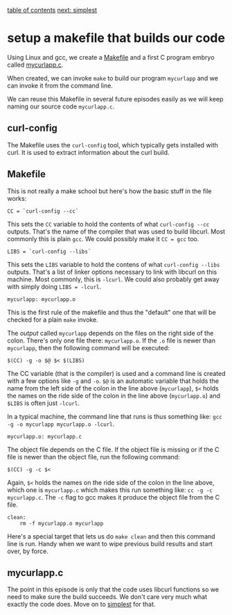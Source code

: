 [table of contents](../) [next: simplest](../simplest/)

# setup a makefile that builds our code

Using Linux and gcc, we create a [Makefile](Makefile) and a first C program
embryo called [mycurlapp.c](mycurlapp.c).

When created, we can invoke `make` to build our program `mycurlapp` and we can
invoke it from the command line.

We can reuse this Makefile in several future episodes easily as we will keep
naming our source code `mycurlapp.c`.

## curl-config

The Makefile uses the `curl-config` tool, which typically gets installed with
curl. It is used to extract information about the curl build.

## Makefile

This is not really a make school but here's how the basic stuff in the file
works:

    CC = `curl-config --cc`

This sets the `CC` variable to hold the contents of what `curl-config --cc`
outputs. That's the name of the compiler that was used to build libcurl. Most
commonly this is plain `gcc`. We could possibly make it `CC = gcc` too.

    LIBS = `curl-config --libs`

This sets the `LIBS` variable to hold the contens of what `curl-config --libs`
outputs. That's a list of linker options necessary to link with libcurl on
this machine. Most commonly, this is `-lcurl`. We could also probably get away
with simply doing `LIBS = -lcurl`.

    mycurlapp: mycurlapp.o

This is the first rule of the makefile and thus the "default" one that will be
checked for a plain `make` invoke.

The *output* called `mycurlapp` depends on the files on the right side of the
colon. There's only one file there: `mycurlapp.o`. If the `.o` file is newer than
`mycurlapp`, then the following command will be executed:

    $(CC) -g -o $@ $< $(LIBS)

The CC variable (that is the compiler) is used and a command line is created
with a few options like `-g` and `-o`. `$@` is an automatic variable that
holds the name from the left side of the colon in the line above (`mycurlapp`),
`$<` holds the names on the ride side of the colon in the line above
(`mycurlapp.o`) and `$LIBS` is often just `-lcurl`.

In a typical machine, the command line that runs is thus something like:
`gcc -g -o mycurlapp mycurlapp.o -lcurl`.

    mycurlapp.o: mycurlapp.c

The object file depends on the C file. If the object file is missing or if the
C file is newer than the object file, run the following command:

    $(CC) -g -c $<

Again, `$<` holds the names on the ride side of the colon in the line above,
which one is `mycurlapp.c` which makes this run something like: `cc -g -c
mycurlapp.c`. The `-c` flag to gcc makes it produce the object file from the C
file.

    clean:
        rm -f mycurlapp.o mycurlapp

Here's a special target that lets us do `make clean` and then this command
line is run. Handy when we want to wipe previous build results and start over,
by force.

## mycurlapp.c

The point in this episode is only that the code uses libcurl functions so we
need to make sure the build succeeds. We don't care very much what exactly the
code does. Move on to [simplest](../simples/) for that.
